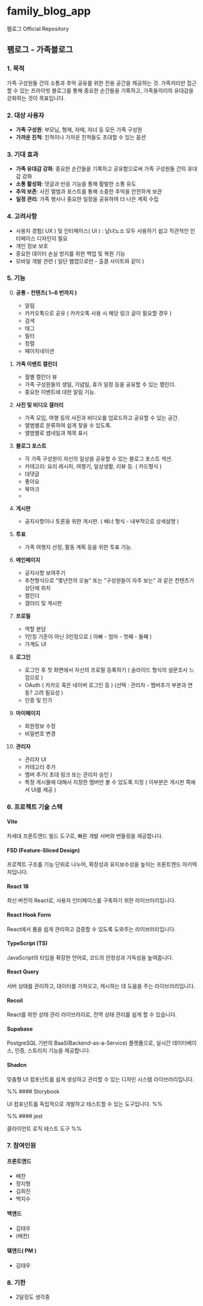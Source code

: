 # family_blog_app
팸로그 Official Repository

## 팸로그 - 가족블로그
### 1. 목적

가족 구성원들 간의 소통과 추억 공유를 위한 전용 공간을 제공하는 것. 가족끼리만 접근할 수 있는 프라이빗 블로그를 통해 중요한 순간들을 기록하고, 가족들끼리의 유대감을 강화하는 것이 목표입니다.

### 2. 대상 사용자

- **가족 구성원**: 부모님, 형제, 자매, 자녀 등 모든 가족 구성원
- **가까운 친척**: 친척이나 가까운 친척들도 초대할 수 있는 옵션

### 3. 기대 효과

- **가족 유대감 강화**: 중요한 순간들을 기록하고 공유함으로써 가족 구성원들 간의 유대감 강화
- **소통 활성화**: 댓글과 반응 기능을 통해 활발한 소통 유도
- **추억 보존**: 사진 앨범과 포스트를 통해 소중한 추억을 안전하게 보관
- **일정 관리**: 가족 행사나 중요한 일정을 공유하여 더 나은 계획 수립

### 4. 고려사항
- 사용자 경험( UX ) 및 인터페이스( UI ) : 남녀노소 모두 사용하기 쉽고 직관적인 인터페이스 디자인이 필요
- 개인 정보 보호
- 중요한 데이터 손실 방지를 위한 백업 및 복원 기능
- 모바일 개발 관련 ( 일단 웹앱으로만 - 출결 사이트와 같이 )

### 5. 기능

0. **공통 - 컨텐츠( 1~6 번까지 )** 
	 * 알림
	 * 카카오톡으로 공유 ( 카카오톡 사용 시 해당 링크 글이 필요할 경우 )
	 * 검색
	 * 태그
	 * 필터
   * 정렬
   * 페이지네이션

1. **가족 이벤트 캘린더**
    - 월별 캘린더 뷰 
    - 가족 구성원들의 생일, 기념일, 휴가 일정 등을 공유할 수 있는 캘린더.
    - 중요한 이벤트에 대한 알림 기능.
      
2. **사진 및 비디오 갤러리**
    - 가족 모임, 여행 등의 사진과 비디오를 업로드하고 공유할 수 있는 공간.
    - 앨범별로 분류하여 쉽게 찾을 수 있도록.
    - 앨범별로 썸네일과 제목 표시
      
3. **블로그 포스트**
    - 각 가족 구성원이 자신의 일상을 공유할 수 있는 블로그 포스트 섹션.
    - 카테고리: 요리 레시피, 여행기, 일상생활, 리뷰 등. ( 카드형식 )
    - 대댓글
    - 좋아요
    - 북마크
    - 
      
4. **게시판**
    - 공지사항이나 토론을 위한 게시판. ( 배너 형식 - 내부적으로 상세설명 )

5. **투표**
    - 가족 여행지 선정, 활동 계획 등을 위한 투표 기능.

6. **메인페이지**
	* 공지사항 보여주기
	* 추천형식으로 "몇년전의 오늘" 또는 "구성원들이 자주 보는" 과 같은 컨텐츠가 상단에 위치
	* 캘린더 
	* 갤러리 및 게시판 
 
7. **프로필**
	- 역할 분담
	- 1인칭 기준이 아닌 3인칭으로 ( 아빠 - 엄마 - 첫째 - 둘째 )
	- 가계도 UI
	
	  
8. **로그인**
	- 로그인 후 첫 화면에서 자신의 프로필 등록하기 ( 슬라이드 형식의 설문조사 느낌으로 )
	- OAuth ( 카카오 혹은 네이버 로그인 등 ) (선택 : 관리자 - 멤버추가 부분과 연동? 고려 필요성 )
	- 인증 및 인가

9. **마이페이지**
	* 회원정보 수정
	* 비밀번호 변경
	 
10. **관리자**
	- 관리자 UI 
	- 카테고리 추가
	- 멤버 추가( 초대 링크 또는 관리자 승인 )
	- 특정 게시물에 대해서 지정한 멤버만 볼 수 있도록 지정 ( 이부분은 게시판 쪽에서 UI를 제공 )

### 6. 프로젝트 기술 스택

#### Vite

차세대 프론트엔드 빌드 도구로, 빠른 개발 서버와 번들링을 제공합니다.

#### FSD (Feature-Sliced Design)

프로젝트 구조를 기능 단위로 나누어, 확장성과 유지보수성을 높이는 프론트엔드 아키텍처입니다.

#### React 18

최신 버전의 React로, 사용자 인터페이스를 구축하기 위한 라이브러리입니다.

#### React Hook Form

React에서 폼을 쉽게 관리하고 검증할 수 있도록 도와주는 라이브러리입니다.
#### TypeScript (TS)

JavaScript의 타입을 확장한 언어로, 코드의 안정성과 가독성을 높여줍니다.
#### React Query

서버 상태를 관리하고, 데이터를 가져오고, 캐시하는 데 도움을 주는 라이브러리입니다.
#### Recoil

React를 위한 상태 관리 라이브러리로, 전역 상태 관리를 쉽게 할 수 있습니다.
#### Supabase

PostgreSQL 기반의 BaaS(Backend-as-a-Service) 플랫폼으로, 실시간 데이터베이스, 인증, 스토리지 기능을 제공합니다.

#### Shadcn

맞춤형 UI 컴포넌트를 쉽게 생성하고 관리할 수 있는 디자인 시스템 라이브러리입니다.

%% #### Storybook

UI 컴포넌트를 독립적으로 개발하고 테스트할 수 있는 도구입니다. %%

%% #### jest

클라이언트 로직 테스트 도구 %%


### 7. 참여인원

#### 프론트엔드
* 배찬
* 정지형
* 김희진
* 백지수
#### 백엔드
* 김태우
* (배찬)

#### 탴엔드( PM )
- 김태우

### 8. 기한
* 2달정도 생각중
